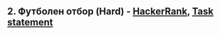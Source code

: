 ## 2. Футболен отбор (Hard) - [HackerRank](<https://www.hackerrank.com/contests/sda-hw-1/challenges/challenge-3065>), [Task statement](<https://github.com/David-Petrov/sda2021-22/tree/main/Homework_01/Футболен%20отбор/README.md>)
